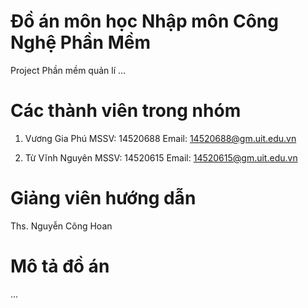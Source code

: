 # Đồ án môn học Nhập môn Công Nghệ Phần Mềm
Project Phần mềm quản lí ...

# Các thành viên trong nhóm
1.  Vương Gia Phú
    MSSV: 14520688
    Email: 14520688@gm.uit.edu.vn
    
2.  Từ Vĩnh Nguyên
    MSSV: 14520615
    Email: 14520615@gm.uit.edu.vn

# Giảng viên hướng dẫn
Ths. Nguyễn Công Hoan

# Mô tả đồ án
...
